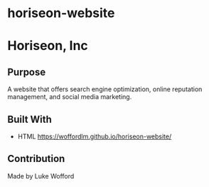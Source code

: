 # horiseon-website
# Horiseon, Inc

## Purpose
A website that offers search engine optimization, online reputation management, and social media marketing. 

## Built With
* HTML
https://woffordlm.github.io/horiseon-website/

## Contribution
Made by Luke Wofford

